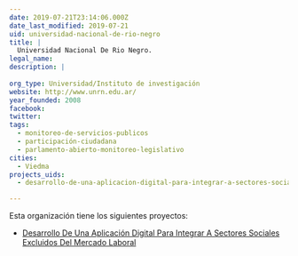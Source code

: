 ```yaml
---
date: 2019-07-21T23:14:06.000Z
date_last_modified: 2019-07-21
uid: universidad-nacional-de-rio-negro
title: |
  Universidad Nacional De Rio Negro.
legal_name: 
description: |
  
org_type: Universidad/Instituto de investigación
website: http://www.unrn.edu.ar/
year_founded: 2008
facebook: 
twitter: 
tags:
  - monitoreo-de-servicios-publicos
  - participación-ciudadana
  - parlamento-abierto-monitoreo-legislativo
cities: 
  - Viedma
projects_uids:
  - desarrollo-de-una-aplicacion-digital-para-integrar-a-sectores-sociales-excluidos-del-mercado-laboral

---
```


Esta organización tiene los siguientes proyectos:

- [Desarrollo De Una Aplicación Digital Para Integrar A Sectores Sociales  Excluidos Del Mercado Laboral](/proyectos/desarrollo-de-una-aplicacion-digital-para-integrar-a-sectores-sociales-excluidos-del-mercado-laboral)
